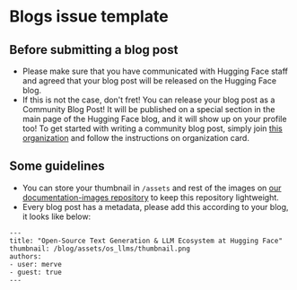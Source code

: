 # Blogs issue template
## Before submitting a blog post

- Please make sure that you have communicated with Hugging Face staff and agreed that your blog post will be released on the Hugging Face blog. 
- If this is not the case, don't fret! You can release your blog post as a Community Blog Post! It will be published on a special section in the main page of the Hugging Face blog, and it will show up on your profile too!
  To get started with writing a community blog post, simply join [this organization](https://huggingface.co/blog-explorers) and follow the instructions on organization card.

## Some guidelines
- You can store your thumbnail in `/assets` and rest of the images on [our documentation-images repository](https://huggingface.co/datasets/huggingface/documentation-images) to keep this repository lightweight.
- Every blog post has a metadata, please add this according to your blog, it looks like below:
```
---
title: "Open-Source Text Generation & LLM Ecosystem at Hugging Face"
thumbnail: /blog/assets/os_llms/thumbnail.png
authors:
- user: merve
- guest: true
---
```
